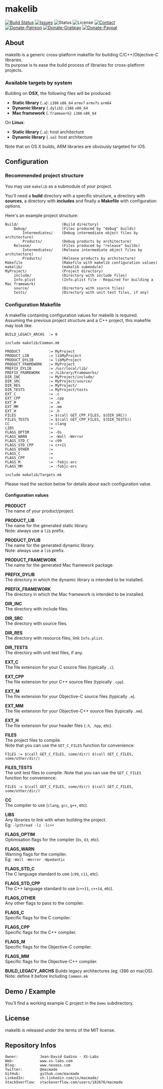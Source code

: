 makelib
=======

[![Build Status](https://img.shields.io/travis/macmade/makelib.svg?branch=master&style=flat)](https://travis-ci.org/macmade/makelib)
[![Issues](http://img.shields.io/github/issues/macmade/makelib.svg?style=flat)](https://github.com/macmade/makelib/issues)
![Status](https://img.shields.io/badge/status-active-brightgreen.svg?style=flat)
![License](https://img.shields.io/badge/license-mit-brightgreen.svg?style=flat)
[![Contact](https://img.shields.io/badge/contact-@macmade-blue.svg?style=flat)](https://twitter.com/macmade)  
[![Donate-Patreon](https://img.shields.io/badge/donate-patreon-yellow.svg?style=flat)](https://patreon.com/macmade)
[![Donate-Gratipay](https://img.shields.io/badge/donate-gratipay-yellow.svg?style=flat)](https://www.gratipay.com/macmade)
[![Donate-Paypal](https://img.shields.io/badge/donate-paypal-yellow.svg?style=flat)](https://paypal.me/xslabs)

About
-----

makelib is a generic cross-platform makefile for building C/C++/Objective-C libraries.  
Its purpose is to ease the build process of libraries for cross-platform projects.

### Available targets by system

Building on **OSX**, the following files will be produced:

  - **Static library** (`.a`): `i386` `x86_64` `armv7` `armv7s` `arm64`
  - **Dynamic library** (`.dylib`): `i386` `x86_64`
  - **Mac framework** (`.framework`): `i386` `x86_64`

On **Linux**:

  - **Static library** (`.a`): host architecture
  - **Dynamic library** (`.so`): host architecture

Note that on OS X builds, ARM libraries are obviously targeted for iOS.

Configuration
-------------

### Recommended project structure

You may use `makelib` as a submodule of your project.

You'll need a **build** directory with a specific structure, a directory with **sources**, a directory with **includes** and finally a **Makefile** with configuration options.

Here's an example project structure:

    Build/                    (Build directory)
        Debug/                (Files produced by "debug" builds)
            Intermediates/    (Debug intermediate object files by architecture)
            Products/         (Debug products by architecture)
        Release/              (Files produced by "release" builds)
            Intermediates/    (Release intermediate object files by architecture)
            Products/         (Release products by architecture)
    Makefile                  (Makefile with makelib configuration values)
    makelib/                  (makelib submodule)
    MyProject/                (Project directory)
        include/              (Directory with include files)
        Info.plist            (Info.plist file - Required for building a Mac framework)
        source/               (Directory with source files)
        tests/                (Directory with unit test files, if any)

### Configuration Makefile

A makefile containing configuration values for makelib is required.  
Assuming the previous project structure and a C++ project, this makefile may look like:
    
    BUILD_LEGACY_ARCHS  := 0
    
    include makelib/Common.mk
    
    PRODUCT             := MyProject
    PRODUCT_LIB         := libMyProject
    PRODUCT_DYLIB       := libMyProject
    PRODUCT_FRAMEWORK   := MyProject
    PREFIX_DYLIB        := /usr/local/lib/
    PREFIX_FRAMEWORK    := /Library/Frameworks/
    DIR_INC             := MyProject/include/
    DIR_SRC             := MyProject/source/
    DIR_RES             := MyProject/
    DIR_TESTS           := MyProject/tests
    EXT_C               := .c
    EXT_CPP             := .cpp
    EXT_M               := .m
    EXT_MM              := .mm
    EXT_H               := .h
    FILES               := $(call GET_CPP_FILES, $(DIR_SRC))
    FILES_TESTS         := $(call GET_CPP_FILES, $(DIR_TESTS))
    CC                  := clang
    LIBS                := 
    FLAGS_OPTIM         := -Os
    FLAGS_WARN          := -Wall -Werror
    FLAGS_STD_C         := c99
    FLAGS_STD_CPP       := c++11
    FLAGS_OTHER         := 
    FLAGS_C             := 
    FLAGS_CPP           := 
    FLAGS_M             := -fobjc-arc
    FLAGS_MM            := -fobjc-arc
    
    include makelib/Targets.mk 

Please read the section below for details about each configuration value.

#### Configuration values

**PRODUCT**  
The name of your product/project.

**PRODUCT_LIB**  
The name for the generated static library.  
Note: always use a `lib` prefix.

**PRODUCT_DYLIB**  
The name for the generated dynamic library.  
Note: always use a `lib` prefix.

**PRODUCT_FRAMEWORK**  
The name for the generated Mac framework package.

**PREFIX_DYLIB**  
The directory in which the dynamic library is intended to be installed.

**PREFIX_FRAMEWORK**  
The directory in which the Mac framework is intended to be installed.

**DIR_INC**  
The directory with include files.

**DIR_SRC**  
The directory with source files.

**DIR_RES**  
The directory with resource files, link `Info.plist`.

**DIR_TESTS**  
The directory with unit test files, if any.

**EXT_C**  
The file extension for your C source files (typically `.c`).

**EXT_CPP**  
The file extension for your C++ source files (typically `.cpp`).

**EXT_M**  
The file extension for your Objective-C source files (typically `.m`).

**EXT_MM**  
The file extension for your Objective-C++ source files (typically `.mm`).

**EXT_H**  
The file extension for your header files (`.h`, `.hpp`, etc).

**FILES**  
The project files to compile.  
Note that you can use the `GET_C_FILES` function for convenience:

    FILES := $(call GET_C_FILES, some/dir/) $(call GET_C_FILES, some/other/dir/)

**FILES_TESTS**  
The unit test files to compile.
Note that you can use the `GET_C_FILES` function for convenience:

    FILES := $(call GET_C_FILES, some/dir/) $(call GET_C_FILES, some/other/dir/)

**CC**  
The compiler to use (`clang`, `gcc`, `g++`, etc).

**LIBS**  
Any libraries to link with when building the project.  
Eg: `-lpthread -lz -lc++`

**FLAGS_OPTIM**  
Optimisation flags for the compiler (`Os`, `O3`, etc).

**FLAGS_WARN**  
Warning flags for the compiler.  
Eg: `-Wall -Werror -Wpedantic`

**FLAGS_STD_C**  
The C language standard to use (`c99`, `c11`, etc).

**FLAGS_STD_CPP**  
The C++ language standard to use (`c++11`, `c++14`, etc).

**FLAGS_OTHER**  
Any other flags to pass to the compiler.

**FLAGS_C**  
Specific flags for the C compiler.

**FLAGS_CPP**  
Specific flags for the C++ compiler.

**FLAGS_M**  
Specific flags for the Objective-C compiler.

**FLAGS_MM**  
Specific flags for the Objective-C++ compiler.

**BUILD_LEGACY_ARCHS**
Builds legacy architectures (eg. i386 on macOS).  
Note: define it before including `Common.mk`

Demo / Example
--------------

You'll find a working example C project in the `Demo` subdirectory.

License
-------

makelib is released under the terms of the MIT license.

Repository Infos
----------------

    Owner:			Jean-David Gadina - XS-Labs
    Web:			www.xs-labs.com
    Blog:			www.noxeos.com
    Twitter:		@macmade
    GitHub:			github.com/macmade
    LinkedIn:		ch.linkedin.com/in/macmade/
    StackOverflow:	stackoverflow.com/users/182676/macmade
